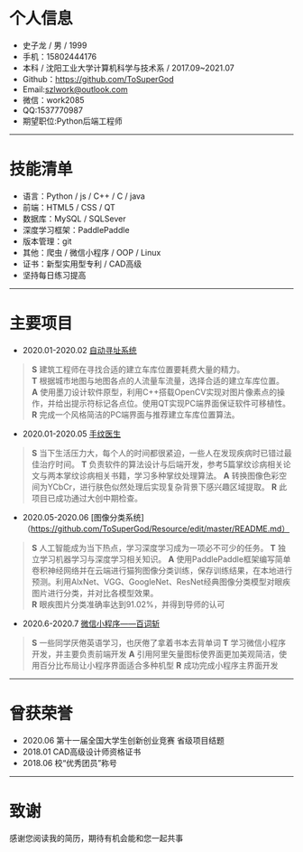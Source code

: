 # 个人信息
+ 史子龙 / 男 / 1999  
+ 手机：15802444176   
+ 本科 / 沈阳工业大学计算机科学与技术系 / 2017.09~2021.07   
+ Github：https://github.com/ToSuperGod  
+ Email:<szlwork@outlook.com>    
+ 微信：work2085     
+ QQ:1537770987 
+ 期望职位:Python后端工程师  
---
# 技能清单
+ 语言：Python / js / C++ / C / java  
+ 前端：HTML5 / CSS / QT  
+ 数据库：MySQL / SQLSever  
+ 深度学习框架：PaddlePaddle
+ 版本管理：git  
+ 其他：爬虫 / 微信小程序 / OOP / Linux
+ 证书：新型实用型专利 / CAD高级   
+ 坚持每日练习提高
---
# 主要项目
+ 2020.01-2020.02 [自动寻址系统](https://github.com/ToSuperGod/Resource/edit/master/README.md)   
> **S** 建筑工程师在寻找合适的建立车库位置要耗费大量的精力。   
> **T** 根据城市地图与地图各点的人流量车流量，选择合适的建立车库位置。   
> **A** 使用墨刀设计软件原型，利用C++搭载OpenCV实现对图片像素点的操作，并给出提示符标记各点位。使用QT实现PC端界面保证软件可移植性。     
> **R** 完成一个风格简洁的PC端界面与推荐建立车库位置算法。   

+ 2020.01-2020.05 [手纹医生](https://github.com/ToSuperGod/Resource/edit/master/README.md)
> **S** 当下生活压力大，每个人的时间都很紧迫，一些人在发现疾病时已错过最佳治疗时间。
> **T** 负责软件的算法设计与后端开发，参考5篇掌纹诊病相关论文与两本掌纹诊病相关书籍，学习多种掌纹处理算法。
> **A** 转换图像色彩空间为YCbCr，进行肤色似然处理后实现复杂背景下感兴趣区域提取。
> **R** 此项目已成功通过大创中期检查。

+ 2020.05-2020.06 [图像分类系统]（https://github.com/ToSuperGod/Resource/edit/master/README.md）
> **S** 人工智能成为当下热点，学习深度学习成为一项必不可少的任务。
> **T** 独立学习机器学习与深度学习相关知识。
> **A** 使用PaddlePaddle框架编写简单卷积神经网络并在云端进行猫狗图像分类训练，保存训练结果，在本地进行预测。利用AlxNet、VGG、GoogleNet、ResNet经典图像分类模型对眼疾图片进行分类，并对比各模型效果。  
> **R** 眼疾图片分类准确率达到91.02%，并得到导师的认可

+ 2020.6-2020.7 [微信小程序——百词斩](https://github.com/ToSuperGod/Resource/edit/master/README.md)
> **S** 一些同学厌倦英语学习，也厌倦了拿着书本去背单词
> **T** 学习微信小程序开发，并主要负责前端开发
> **A** 引用阿里矢量图标使界面更加美观简洁，使用百分比布局让小程序界面适合多种机型
> **R** 成功完成小程序主界面开发
---
# 曾获荣誉
+ 2020.06 第十一届全国大学生创新创业竞赛 省级项目结题
+ 2018.01 CAD高级设计师资格证书
+ 2018.06 校“优秀团员”称号
---
# 致谢
感谢您阅读我的简历，期待有机会能和您一起共事
